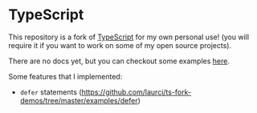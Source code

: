 
# TypeScript
This repository is a fork of [TypeScript](https://github.com/microsoft/TypeScript) for my own personal use! (you will require it if you want to work on some of my open source projects).

There are no docs yet, but you can checkout some examples [here](https://github.com/laurci/ts-fork-demos).

Some features that I implemented:
- `defer` statements (https://github.com/laurci/ts-fork-demos/tree/master/examples/defer)